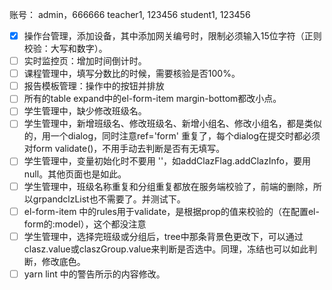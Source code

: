 
账号：
admin，666666
teacher1, 123456
student1, 123456

-[X] 操作台管理，添加设备，其中添加网关编号时，限制必须输入15位字符（正则校验：大写和数字）。
-[ ] 实时监控页：增加时间倒计时。
-[ ] 课程管理中，填写分数比的时候，需要核验是否100%。
-[ ] 报告模板管理：操作中的按钮并排放
-[ ] 所有的table expand中的el-form-item margin-bottom都改小点。
-[ ] 学生管理中，缺少修改班级名。
-[ ] 学生管理中，新增班级名、修改班级名、新增小组名、修改小组名，都是类似的，用一个dialog，同时注意ref='form' 重复了，每个dialog在提交时都必须对form validate()，不用手动去判断是否有无填写。
-[ ] 学生管理中，变量初始化时不要用 ''，如addClazFlag.addClazInfo，要用null。其他页面也是如此。
-[ ] 学生管理中，班级名称重复和分组重复都放在服务端校验了，前端的删除，所以grpandclzList也不需要了。并测试下。
-[ ] el-form-item 中的rules用于validate，是根据prop的值来校验的（在配置el-form的:model），这个都没注意
-[ ] 学生管理中，选择完班级或分组后，tree中那条背景色更改下，可以通过clasz.value或claszGroup.value来判断是否选中。同理，冻结也可以如此判断，修改底色。
-[ ] yarn lint 中的警告所示的内容修改。
